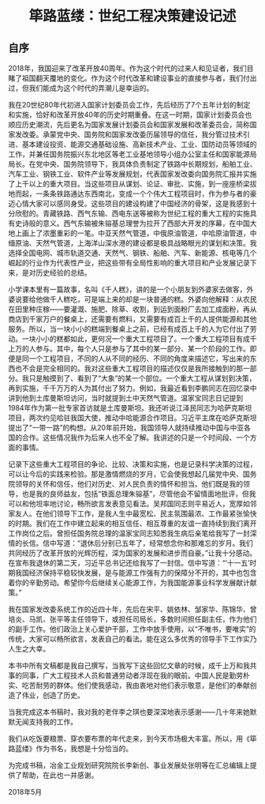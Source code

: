 # <center> 筚路蓝缕：世纪工程决策建设记述

## 自序

2018年，我国迎来了改革开放40周年。作为这个时代的过来人和见证者，我们目睹了祖国翻天覆地的变化。作为这个时代改革和建设事业的直接参与者，我们付出过，但我们能成为这个时代的弄潮儿是幸运的。

我在20世纪80年代初进入国家计划委员会工作，先后经历了7个五年计划的制定和实施，恰好和改革开放40年的历史时期重叠。在这一时期，国家计划委员会也顺应历史潮流，先后更名为国家发展计划委员会和国家发展和改革委员会，简称国家发改委。承蒙党中央、国务院和国家发改委历届领导的信任，我分管过技术引进、基本建设投资、能源交通基础设施、高新技术产业、工业、国防动员等领域的工作，并兼任国务院振兴东北地区等老工业基地领导小组办公室主任和国家能源局局长。在党中央、国务院领导下，我具体负责制定了铁路中长期规划，船舶工业、汽车工业、钢铁工业、软件产业等发展规划，代表国家发改委向国务院汇报并实施了上千以上的重大项目。当这些项目从谋划、论证、审批、实施，到一座座桥梁拔地而起，一条条铁路通达东西南北，变成一个个伟大工程项目时，作为参与者的豪迈心情大家可以感同身受。这些项目的建设构建了中国经济的骨架，这是我感到十分欣慰的。青藏铁路、西气东输、西电东送等被称为世纪工程的重大工程的实施具有史诗般的意义。西气东输被朱镕基总理誉为拉开了西部大开发的序幕，在中国大地上画上了浓墨重彩的一笔。中亚天然气管道，中俄原油管道，中哈原油管道，中缅原油、天然气管道，上海洋山深水港的建设都是极具战略眼光的谋划和决策。我选择全国电网、城市轨道交通、天然气、钢铁、船舶、汽车、新能源、核电等几个崛起的行业作为代表性产业，把这些带有全局性影响的重大项目和产业发展记录下来，是对历史经验的总结。

小学课本里有一篇故事，名叫《千人糕》，讲的是一个小朋友到外婆家去做客，外婆说要给他做千人糕吃，可是端上来的却是一块普通的糕。外婆向他解释：从农民在田里种庄稼——要灌溉、施肥、除草、收割，到运到面粉厂去加工成面粉，再从商店到千家万户的餐桌上，还需要有燃料，又需要有成百上千的人提供能源和其他服务。所以，当一块小小的糕端到餐桌上之前，已经有成百上千的人为它付出了劳动。一块小小的糕都如此，更何况一个重大工程项目了。一个重大工程项目有成千上万的人参与。其中，每个人只是参与了其中的某一部分、某一个阶段的工作。即便是同一个工程项目，不同的人从不同的经历、不同的角度来描述它，写出来的东西也不会是完全相同的。我对这些重大工程项目的描述仅仅是我所接触到的那一部分。我只是触摸到了、看到了“大象”的某一个部位。一个重大工程从谋划到决策，再到实施，千千万万的人为其付出了努力。例如，我最近看到李鹏同志在回忆录中讲到他到土库曼斯坦访问，当时就提到土中天然气管道。温家宝同志日记提到1984年作为第一批专家首访就是土库曼斯坦。我还听说江泽民同志为哈萨克斯坦项目，两次约见哈驻我国大使，推动中哈能源合作项目。习近平主席在哈萨克斯坦提出了“一带一路”的构想。从20年前开始，我国领导人就持续推动中国与中亚各国的合作。这些情况我作为后来人也不全了解。我讲述的只是一个时间段、一个方面的事情。

记录下这些重大工程项目的争论、比较、决策和实施，也是记录科学决策的过程，可以让今后的实践来检验。那是激情燃烧的岁月，它会使我想起几届党中央、国务院领导的关怀和信任，他们对历史、对人民负责的情怀和担当。他们既是我的领导，也是我的良师益友，包括“铁面总理朱镕基”，尽管他会不留情面地批评，但我可以和他坦率地讨论，畅所欲言发表意见看法。吴邦国同志则平易近人，宽厚如邻家友人。在他们领导下工作，是我人生中最宽松、民主氛围最浓、工作最紧张愉快的时期。我们在工作中建立起来的相互信任、相互尊重的友谊一直持续到我们离开工作岗位之后。曾担任国务院总理的温家宝同志知悉我生病后亲笔给我写了一封深情的长信。信中写道：“退休后分别已五年了，经常想念你和那难忘的岁月。我们共同经历了改革开放的光辉历程，深为国家的发展和进步而自豪。”让我十分感动。在宣布我退休的第二天，习近平总书记还给我写了一封信。信中写道：“‘十一五’时期我国经济保持平稳较快发展，是与能源工作强有力的保障分不开的，其中也包含着你的辛勤劳动。希望你今后继续关心能源工作，为我国能源事业科学发展献计献策。”

我在国家发改委系统工作的近四十年，先后在宋平、姚依林、邹家华、陈锦华、曾培炎、马凯、张平等主任领导下，或担任司局长，多数时间担任副主任，作为他们的副手工作。他们政治上关心爱护干部，工作中放手使用，以“不唯书，要唯实”的传统，大家可以畅所欲言，发表自己的看法。能在这么多优秀的领导手下工作实乃人生之大幸。

本书中所有文稿都是我自己撰写，当我写下这些回忆文章的时候，成千上万和我共事的同事，广大工程技术人员和普通劳动者浮现在我的眼前。中国人民是勤劳朴实、吃苦耐劳的群体。他们使我感动，我由衷地对他们表示敬意，是他们的奉献创造了伟业，创造了历史。

当我完成这本书稿时，我对我的老伴李之琪也要深深地表示感谢——几十年来她默默无闻支持我的工作。

我们从吃饭要粮票、穿衣要布票的年代走来，到今天市场极大丰富。所以，用《筚路蓝缕》作为书名，我想是十分恰当的。

为完成书稿，冶金工业规划研究院院长李新创、事业发展处张明等在汇总编辑上提供了帮助，在此也一并感谢。

2018年5月